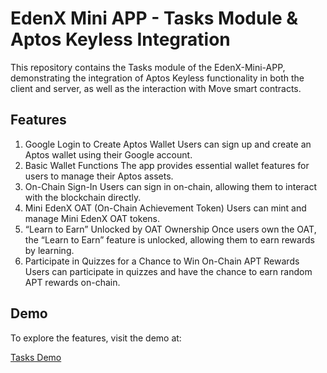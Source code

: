 # EdenX Mini APP - Tasks Module & Aptos Keyless Integration

This repository contains the Tasks module of the EdenX-Mini-APP, demonstrating the integration of Aptos Keyless functionality in both the client and server, as well as the interaction with Move smart contracts.

## Features

1.	Google Login to Create Aptos Wallet
Users can sign up and create an Aptos wallet using their Google account.
2.	Basic Wallet Functions
The app provides essential wallet features for users to manage their Aptos assets.
3.	On-Chain Sign-In
Users can sign in on-chain, allowing them to interact with the blockchain directly.
4.	Mini EdenX OAT (On-Chain Achievement Token)
Users can mint and manage Mini EdenX OAT tokens.
5.	“Learn to Earn” Unlocked by OAT Ownership
Once users own the OAT, the “Learn to Earn” feature is unlocked, allowing them to earn rewards by learning.
6.	Participate in Quizzes for a Chance to Win On-Chain APT Rewards
Users can participate in quizzes and have the chance to earn random APT rewards on-chain.

## Demo

To explore the features, visit the demo at:

[Tasks Demo](https://minitasks.edenx.xyz)
 